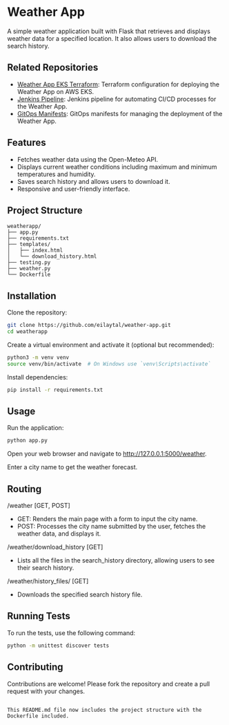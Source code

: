 
# Weather App

A simple weather application built with Flask that retrieves and displays weather data for a specified location. It also allows users to download the search history.

## Related Repositories

- [Weather App EKS Terraform](https://github.com/eilaytal/weather-app-eks-terraform): Terraform configuration for deploying the Weather App on AWS EKS.
- [Jenkins Pipeline](https://github.com/eilaytal/jenkins_pipeline): Jenkins pipeline for automating CI/CD processes for the Weather App.
- [GitOps Manifests](https://github.com/eilaytal/gitops-manifests): GitOps manifests for managing the deployment of the Weather App.
  
## Features

- Fetches weather data using the Open-Meteo API.
- Displays current weather conditions including maximum and minimum temperatures and humidity.
- Saves search history and allows users to download it.
- Responsive and user-friendly interface.

## Project Structure

```
weatherapp/
├── app.py
├── requirements.txt
├── templates/
│   ├── index.html
│   └── download_history.html
├── testing.py
├── weather.py
└── Dockerfile
```

## Installation

Clone the repository:

```bash
git clone https://github.com/eilaytal/weather-app.git
cd weatherapp
```

Create a virtual environment and activate it (optional but recommended):

```bash
python3 -m venv venv
source venv/bin/activate  # On Windows use `venv\Scripts\activate`
```

Install dependencies:

```bash
pip install -r requirements.txt
```

## Usage

Run the application:

```bash
python app.py
```

Open your web browser and navigate to http://127.0.0.1:5000/weather.

Enter a city name to get the weather forecast.

## Routing

/weather [GET, POST]
- GET: Renders the main page with a form to input the city name.
- POST: Processes the city name submitted by the user, fetches the weather data, and displays it.

/weather/download_history [GET]
- Lists all the files in the search_history directory, allowing users to see their search history.

/weather/history_files/<filename> [GET]
- Downloads the specified search history file.

## Running Tests

To run the tests, use the following command:

```bash
python -m unittest discover tests
```

## Contributing

Contributions are welcome! Please fork the repository and create a pull request with your changes.
```

This README.md file now includes the project structure with the Dockerfile included.

